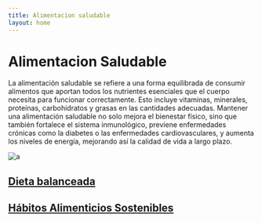 ```yaml
---
title: Alimentacion saludable
layout: home
---
```

# Alimentacion Saludable


La alimentación saludable se refiere a una forma equilibrada de consumir alimentos
que aportan todos los nutrientes esenciales que el cuerpo necesita para funcionar 
correctamente. Esto incluye vitaminas, minerales, proteínas, carbohidratos y grasas
en las cantidades adecuadas. Mantener una alimentación saludable no solo mejora el 
bienestar físico, sino que también fortalece el sistema inmunológico, previene 
enfermedades crónicas como la diabetes o las enfermedades cardiovasculares, y 
aumenta los niveles de energía, mejorando así la calidad de vida a largo plazo.


![a](https://media.istockphoto.com/id/1457433817/es/foto/grupo-de-alimentos-saludables-para-la-dieta-flexitariana.jpg?s=612x612&w=0&k=20&c=2w5l2DEJWFGxSnmJxX_RCE40RriE7WtSoKKpuxw5luE=)

## [Dieta balanceada](https://javifdez17.github.io/javasf.github.io/dieta.html)
## [Hábitos Alimenticios Sostenibles](https://javifdez17.github.io/javasf.github.io/habitos.html)


